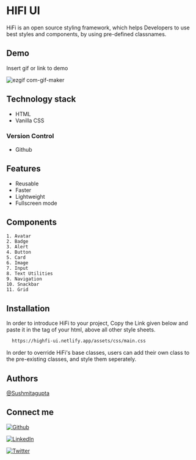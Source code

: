 # HIFI UI

HiFi is an open source styling framework, which helps Developers to use best styles and components, by using pre-defined classnames.

## Demo

Insert gif or link to demo

![ezgif com-gif-maker](https://user-images.githubusercontent.com/38626023/154845149-a45da3dc-63bf-4d0a-816c-adfe89100fe5.gif)

## Technology stack

- HTML
- Vanilla CSS

### Version Control

- Github

## Features

- Reusable
- Faster
- Lightweight
- Fullscreen mode

## Components

    1. Avatar
    2. Badge
    3. Alert
    4. Button
    5. Card
    6. Image
    7. Input
    8. Text Utilities
    9. Navigation
    10. Snackbar
    11. Grid

## Installation

In order to introduce HiFi to your project, Copy the Link given below and paste it in the tag of your html, above all other style sheets.

```bash
  https://highfi-ui.netlify.app/assets/css/main.css
```

In order to override HiFi's base classes, users can add their own class to the pre-existing classes, and style them seperately.

## Authors

[@Sushmitagupta](https://www.github.com/sushmita12345)

## Connect me

[![Github](https://img.shields.io/badge/GitHub-100000?style=for-the-badge&logo=github&logoColor=white)](https://github.com/sushmita12345)

[![LinkedIn](https://img.shields.io/badge/LinkedIn-0077B5?style=for-the-badge&logo=linkedin&logoColor=white)](https://www.linkedin.com/in/sushmita-gupta888/)

[![Twitter](https://img.shields.io/badge/Twitter-1DA1F2?style=for-the-badge&logo=twitter&logoColor=white)](https://twitter.com/Sush_mita__)
